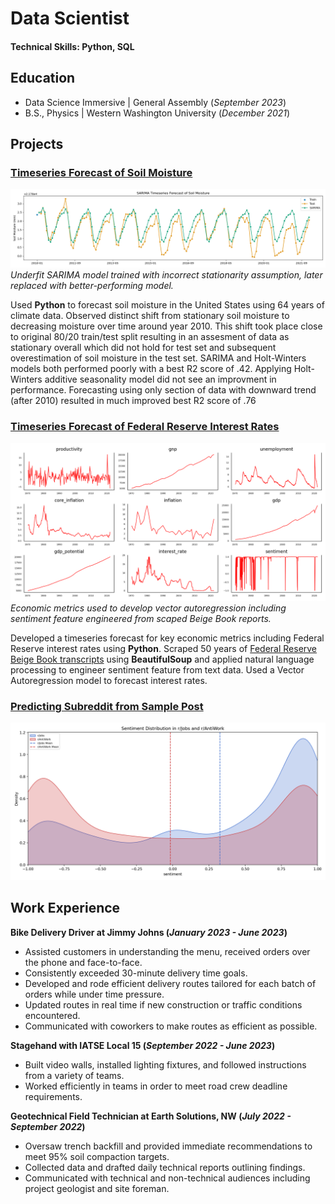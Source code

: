 # Data Scientist

#### Technical Skills: Python, SQL

## Education
- Data Science Immersive | General Assembly (_September 2023_)</br>								       		
- B.S., Physics	| Western Washington University (_December 2021_)

## Projects

### [Timeseries Forecast of Soil Moisture](https://github.com/DanielGroneberg/Climate_Group_Project)
![SARIMA Model](/portfolio_assets/img/Sarima_overall.png)
*Underfit SARIMA model trained with incorrect stationarity assumption, later replaced with better-performing model.*

Used **Python** to forecast soil moisture in the United States using 64 years of climate data. Observed distinct shift from stationary soil moisture to decreasing moisture over time around year 2010. This shift took place close to original 80/20 train/test split resulting in an assesment of data as stationary overall which did not hold for test set and subsequent overestimation of soil moisture in the test set. SARIMA and Holt-Winters models both performed poorly with a best R2 score of .42. Applying Holt-Winters additive seasonality model did not see an improvment in performance. Forecasting using only section of data with downward trend (after 2010) resulted in much improved best R2 score of .76


### [Timeseries Forecast of Federal Reserve Interest Rates](https://github.com/DanielGroneberg/DSI-Project-5)
![Economic Metrics](/portfolio_assets/img/plots.png)
*Economic metrics used to develop vector autoregression including sentiment feature engineered from scaped Beige Book reports.*

Developed a timeseries forecast for key economic metrics including Federal Reserve interest rates using **Python**. Scraped 50 years of [Federal Reserve Beige Book transcripts](https://www.minneapolisfed.org/region-and-community/regional-economic-indicators/beige-book-archive) using **BeautifulSoup** and applied natural language processing to engineer sentiment feature from text data. Used a Vector Autoregression model to forecast interest rates.

### [Predicting Subreddit from Sample Post](https://github.com/DanielGroneberg/project-3)
![Economic Metrics](/portfolio_assets/img/sentiment_distribution_by_sub.png)



## Work Experience
**Bike Delivery Driver at Jimmy Johns (_January 2023 - June 2023_)**
-	Assisted customers in understanding the menu, received orders over the phone and face-to-face.
-	Consistently exceeded 30-minute delivery time goals.
-	Developed and rode efficient delivery routes tailored for each batch of orders while under time pressure.
-	Updated routes in real time if new construction or traffic conditions encountered.
-	Communicated with coworkers to make routes as efficient as possible.

**Stagehand with IATSE Local 15 (_September 2022 - June 2023_)**
- Built video walls, installed lighting fixtures, and followed instructions from a variety of teams.
-	Worked efficiently in teams in order to meet road crew deadline requirements.

**Geotechnical Field Technician at Earth Solutions, NW (_July 2022 - September 2022_)**
- Oversaw trench backfill and provided immediate recommendations to meet 95% soil compaction targets.
-	Collected data and drafted daily technical reports outlining findings.
-	Communicated with technical and non-technical audiences including project geologist and site foreman.
